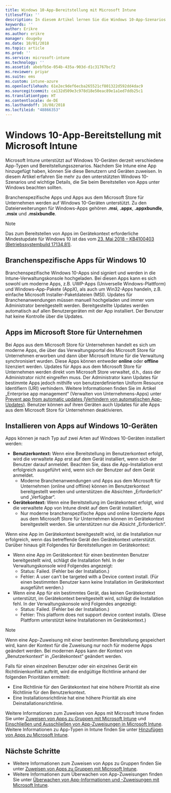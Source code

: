 ```yaml
---
title: Windows 10-App-Bereitstellung mit Microsoft Intune
titlesuffix: ''
description: In diesem Artikel lernen Sie die Windows 10-App-Szenarios kennen, die für Microsoft Intune verfügbar sind.
keywords: ''
author: Erikre
ms.author: erikre
manager: dougeby
ms.date: 10/01/2018
ms.topic: article
ms.prod: ''
ms.service: microsoft-intune
ms.technology: ''
ms.assetid: abebfb5e-054b-435a-903d-d1c31767bcf2
ms.reviewer: priyar
ms.suite: ems
ms.custom: intune-azure
ms.openlocfilehash: 61e2ec9def6ecba265521cf801322d592dd4dac9
ms.sourcegitcommit: ca132d509e3c978d18e50eac89e1a1ed7ddb25c1
ms.translationtype: HT
ms.contentlocale: de-DE
ms.lasthandoff: 10/08/2018
ms.locfileid: "48866353"
---
```

# <a name="windows-10-app-deployment-using-microsoft-intune"></a>Windows 10-App-Bereitstellung mit Microsoft Intune 

Microsoft Intune unterstützt auf Windows 10-Geräten derzeit verschiedene App-Typen und Bereitstellungsszenarios. Nachdem Sie Intune eine App hinzugefügt haben, können Sie diese Benutzern und Geräten zuweisen. In diesem Artikel erfahren Sie mehr zu den unterstützten Windows 10-Szenarios und wichtige Details, die Sie beim Bereitstellen von Apps unter Windows beachten sollten. 

Branchenspezifische Apps und Apps aus dem Microsoft Store für Unternehmen werden auf Windows 10-Geräten unterstützt. Zu den Dateierweiterungen für Windows-Apps gehören **.msi**, **.appx**, **.appxbundle**, **.msix** und **.msixbundle**.  

> [!Note]
> Das zum Bereitstellen von Apps im Gerätekontext erforderliche Mindestupdate für Windows 10 ist das vom [23. Mai 2018 – KB4100403 (Betriebssystembuild 17134.81)](https://support.microsoft.com/en-us/help/4100403/windows-10-update-kb4100403).

## <a name="windows-10-line-of-business-apps"></a>Branchenspezifische Apps für Windows 10

Branchenspezifische Windows 10-Apps sind signiert und werden in die Intune-Verwaltungskonsole hochgeladen. Bei diesen Apps kann es sich sowohl um moderne Apps, z.B. UWP-Apps (Universelle Windows-Plattform) und Windows-App-Pakete (AppX), als auch um Win32-Apps handeln, z.B. einfache Microsoft Installer-Paketdateien (MSI). Updates für Branchenanwendungen müssen manuell hochgeladen und immer vom Administrator bereitgestellt werden. Bereitgestellte Updates werden automatisch auf allen Benutzergeräten mit der App installiert. Der Benutzer hat keine Kontrolle über die Updates. 

## <a name="microsoft-store-for-business-apps"></a>Apps im Microsoft Store für Unternehmen

Bei Apps aus dem Microsoft Store für Unternehmen handelt es sich um moderne Apps, die über das Verwaltungsportal des Microsoft Store für Unternehmen erworben und dann über Microsoft Intune für die Verwaltung synchronisiert wurden. Diese Apps können entweder **online** oder **offline** lizenziert werden. Updates für Apps aus dem Microsoft Store für Unternehmen werden direkt vom Microsoft Store verwaltet, d.h., dass der Administrator nicht eingreifen muss. Der Administrator kann Updates für bestimmte Apps jedoch mithilfe von benutzerdefinierten Uniform Resource Identifiern (URI) verhindern. Weitere Informationen finden Sie im Artikel „Enterprise app management“ (Verwalten von Unternehmens-Apps) unter [Prevent app from automatic updates (Verhindern von automatischen App-Updates)](https://docs.microsoft.com/windows/client-management/mdm/enterprise-app-management#prevent-app-from-automatic-updates). Benutzer können auf ihren Geräten auch Updates für alle Apps aus dem Microsoft Store für Unternehmen deaktivieren. 

## <a name="installing-apps-on-windows-10-devices"></a>Installieren von Apps auf Windows 10-Geräten
Apps können je nach Typ auf zwei Arten auf Windows 10-Geräten installiert werden:

- **Benutzerkontext:** Wenn eine Bereitstellung im Benutzerkontext erfolgt, wird die verwaltete App erst auf dem Gerät installiert, wenn sich der Benutzer darauf anmeldet. Beachten Sie, dass die App-Installation erst erfolgreich ausgeführt wird, wenn sich der Benutzer auf dem Gerät anmeldet. 
    - Moderne Branchenanwendungen und Apps aus dem Microsoft für Unternehmen (online und offline) können im Benutzerkontext bereitgestellt werden und unterstützen die Absichten „Erforderlich“ und „Verfügbar“.
- **Gerätekontext:** Wenn eine Bereitstellung im Gerätekontext erfolgt, wird die verwaltete App von Intune direkt auf dem Gerät installiert.
    - Nur moderne branchenspezifische Apps und online lizenzierte Apps aus dem Microsoft Store für Unternehmen können im Gerätekontext bereitgestellt werden. Sie unterstützen nur die Absicht „Erforderlich“.

Wenn eine App im Gerätekontext bereitgestellt wird, ist die Installation nur erfolgreich, wenn das betreffende Gerät den Gerätekontext unterstützt. Darüber hinaus gilt Folgendes für Bereitstellungen im Gerätekontext:
- Wenn eine App im Gerätekontext für einen bestimmten Benutzer bereitgestellt wird, schlägt die Installation fehl. In der Verwaltungskonsole wird Folgendes angezeigt:
    - Status: Failed. (Fehler bei der Installation.)
    - Fehler: A user can’t be targeted with a Device context install. (Für einen bestimmten Benutzer kann keine Installation im Gerätekontext ausgeführt werden.)
- Wenn eine App für ein bestimmtes Gerät, das keinen Gerätekontext unterstützt, im Gerätekontext bereitgestellt wird, schlägt die Installation fehl. In der Verwaltungskonsole wird Folgendes angezeigt:
    - Status: Failed. (Fehler bei der Installation.)
    - Fehler: This platform does not support device context installs. (Diese Plattform unterstützt keine Installationen im Gerätekontext.) 

> [!Note]
> Wenn eine App-Zuweisung mit einer bestimmten Bereitstellung gespeichert wird, kann der Kontext für die Zuweisung nur noch für moderne Apps geändert werden. Bei modernen Apps kann der Kontext von „Benutzerkontext“ in „Gerätekontext“ geändert werden. 

Falls für einen einzelnen Benutzer oder ein einzelnes Gerät ein Richtlinienkonflikt auftritt, wird die endgültige Richtlinie anhand der folgenden Prioritäten ermittelt:
- Eine Richtlinie für den Gerätekontext hat eine höhere Priorität als eine Richtlinie für den Benutzerkontext. 
- Eine Installationsrichtlinie hat eine höhere Priorität als eine Deinstallationsrichtlinie.

Weitere Informationen zum Zuweisen von Apps mit Microsoft Intune finden Sie unter [Zuweisen von Apps zu Gruppen mit Microsoft Intune](apps-deploy.md) und [Einschließen und Ausschließen von App-Zuweisungen in Microsoft Intune](apps-inc-exl-assignments.md). Weitere Informationen zu App-Typen in Intune finden Sie unter [Hinzufügen von Apps zu Microsoft Intune](apps-add.md).

## <a name="next-steps"></a>Nächste Schritte

- Weitere Informationen zum Zuweisen von Apps zu Gruppen finden Sie unter [Zuweisen von Apps zu Gruppen mit Microsoft Intune](apps-deploy.md).
- Weitere Informationen zum Überwachen von App-Zuweisungen finden Sie unter [Überwachen von App-Informationen und -Zuweisungen mit Microsoft Intune](apps-monitor.md).
